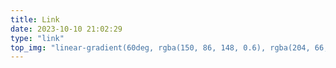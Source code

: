 ```yaml
---
title: Link
date: 2023-10-10 21:02:29
type: "link"
top_img: "linear-gradient(60deg, rgba(150, 86, 148, 0.6), rgba(204, 66, 110, 0.6), rgba(251, 3, 71, 0.6), rgba(0, 98, 190, 0.6))"
---
```

